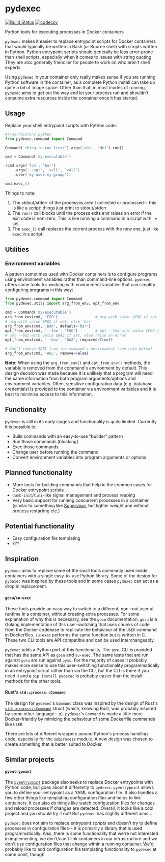 # pydexec

[![Build Status](https://travis-ci.org/praekeltfoundation/pydexec.svg?branch=develop)](https://travis-ci.org/praekeltfoundation/pydexec)
[![codecov](https://codecov.io/gh/praekeltfoundation/pydexec/branch/develop/graph/badge.svg)](https://codecov.io/gh/praekeltfoundation/pydexec)

Python tools for executing processes in Docker containers

`pydexec` makes it easier to replace entrypoint scripts for Docker containers that would typically be written in Bash (or Bourne shell) with scripts written in Python. Python entrypoint scripts should generally be less error-prone than shell scripts, especially when it comes to issues with string quoting. They are also generally friendlier for people to work on who aren't shell experts.

Using `pydexec` in your container only really makes sense if you are running Python software in the container, as a complete Python install can take up quite a bit of image space. Other than that, in most modes of running, `pydexec` aims to get out the way and let your process run and shouldn't consume extra resources inside the container once it has started.

## Usage
Replace your shell entrypoint scripts with Python code:
```python
#!/usr/bin/env python
from pydexec.command import Command

Command('thing-to-run-first').args('abc', 'def').run()

cmd = Command('my-executable')

(cmd.args('foo', 'bar')
    .args('--opt', 'val1', 'val2')
    .user('my-user:my-group'))

cmd.exec_()
```

Things to note:
 1. The stdout/stderr of the processes aren't collected or processed-- this is like a script: things just print to stdout/stderr.
 2. The `run()` call blocks until the process exits and raises an error if the exit code is non-zero. This is like running a command in a script with `-e` set.
 3. The `exec_()` call replaces the current process with the new one, just like `exec` in a script.

## Utilities
### Environment variables
A pattern sometimes used with Docker containers is to configure programs using environment variables rather than command-line options. `pydexec` offers some tools for working with environment variables that can simplify configuring programs in this way:
```python
from pydexec.command import Command
from pydexec.utils import arg_from_env, opt_from_env

cmd = Command('my-executable')
arg_from_env(cmd, 'FOO')                 # arg with value $FOO if set
# arg with value $FOO if set, else 'bar'
arg_from_env(cmd, 'BAR', default='bar')
opt_from_env(cmd, '--foo', 'FOO')        # opt --foo with value $FOO if set
# opt --baz with value $BAZ if set, else raise an error
opt_from_env(cmd, '--baz', 'BAZ', required=True))

# Don't remove $ABC from the command's environment (see note below)
arg_from_env(cmd, 'ABC', remove=False)
```

**Note:** When using the `arg_from_env()` and `opt_from_env()` methods, the variable is removed from the command's environment by default. This design decision was made because it is unlikely that a program will need the same information from both program arguments/options and environment variables. Often, sensitive configuration data (e.g. database credentials) is provided to the container via environment variables and it is best to minimise access to this information.

## Functionality
`pydexec` is still in its early stages and functionality is quite limited. Currently it is possible to:
* Build commands with an easy-to-use "builder" pattern
* Run those commands (blocking)
* Exec those commands
* Change user before running the command
* Convert environment variables into program arguments or options

## Planned functionality
* More tools for building commands that help in the common cases for Docker entrypoint scripts
* `dumb-init`/`tini`-like signal management and process reaping
* Very basic support for running concurrent processes in a container (similar to something like [Supervisor](http://supervisord.org), but lighter weight and without process restarting etc.)

## Potential functionality
* Easy configuration file templating
* ???

## Inspiration
`pydexec` aims to replace some of the small tools commonly used inside containers with a single easy-to-use Python library. Some of the design for `pydexec` was inspired by these tools and in some cases `pydexec` can act as a drop in replacement.

#### `gosu`/`su-exec`
These tools provide an easy way to switch to a different, non-root user at runtime in a container, without creating extra processes. For some explanation of why this is necessary, see the `gosu` documentation. `gosu` is a Golang implementation of this user-switching that uses chunks of code from the Docker codebase to replicate the behaviour of the `USER` command in Dockerfiles. `su-exec` performs the same function but is written in C. These two CLI tools are API compatible and can be used interchangeably.

`pydexec` adds a Python port of this functionality. The `pysu` CLI is provided that has the same API as `gosu` and `su-exec`. The same tests that are run against `gosu` are run against `pysu`. For the majority of cases it probably makes more sense to use this user-switching functionality programmatically in an entrypoint script rather than via the CLI, but the CLI is there if you need it and a `pip install pydexec` is probably easier than the install methods for the other tools.

#### Rust's `std::process::Command`
The design for `pydexec`'s `Command` class was inspired by the design of Rust's [`std::process::Command`](https://doc.rust-lang.org/std/process/struct.Command.html) struct (which, knowing Rust, was probably inspired by some other language :-p). `pydexec`'s `Command` is made a little more Docker-friendly by mimicing the behaviour of some Dockerfile commands like `USER`.

There are lots of different wrappers around Python's process handling code, especially for the `subprocess` module. A new design was chosen to create something that is better suited to Docker.

## Similar projects
#### `pyentrypoint`
The [`pyentrypoint`](https://github.com/cmehay/pyentrypoint) package also seeks to replace Docker entrypoints with Python code, but goes about it differently to `pydexec`. `pyentrypoint` allows you to define your entrypoint as a YAML configuration file. It also handles a few other things like templating configuration files and helps to link containers. It can also do things like watch configuration files for changes and reload processes if changes are detected. Overall, it looks like a cool project and you should try it out! But `pydexec` has slightly different aims...

`pydexec` does not aim to replace entrypoint *scripts* and doesn't try to define processes in configuration files-- it is primarily a library that is used programmatically. Also, there is some functionality that we're not interested in implementing; we don't/can't link containers in our infrastructure and we don't use configuration files that change within a running container. We'd probably like to add configuration file templating functionality to `pydexec` at some point, though.
